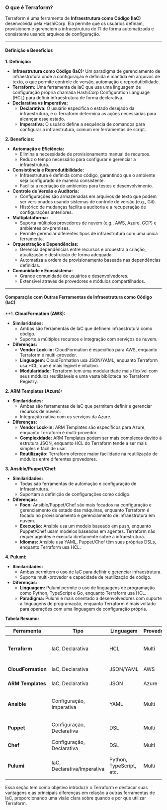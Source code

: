 ### O que é Terraform?

Terraform é uma ferramenta de **Infraestrutura como Código (IaC)** desenvolvida pela HashiCorp. Ela permite que os usuários definam, provisionem e gerenciem a infraestrutura de TI de forma automatizada e consistente usando arquivos de configuração.

---

#### Definição e Benefícios

**1. Definição:**

- **Infraestrutura como Código (IaC):** Um paradigma de gerenciamento de infraestrutura onde a configuração é definida e mantida em arquivos de texto, o que permite controle de versão, automação e reprodutibilidade.
- **Terraform:** Uma ferramenta de IaC que usa uma linguagem de configuração própria chamada HashiCorp Configuration Language (HCL) para definir infraestrutura de forma declarativa.
- **Declarativa vs Imperativa:**
  - **Declarativa:** O usuário especifica o estado desejado da infraestrutura, e o Terraform determina as ações necessárias para alcançar esse estado.
  - **Imperativa:** O usuário define a sequência de comandos para configurar a infraestrutura, comum em ferramentas de script.

**2. Benefícios:**

- **Automação e Eficiência:**
  - Elimina a necessidade de provisionamento manual de recursos.
  - Reduz o tempo necessário para configurar e gerenciar a infraestrutura.
- **Consistência e Reprodutibilidade:**
  - Infraestrutura é definida como código, garantindo que o ambiente seja configurado de maneira consistente.
  - Facilita a recriação de ambientes para testes e desenvolvimento.
- **Controle de Versão e Auditoria:**
  - Configurações são armazenadas em arquivos de texto que podem ser versionados usando sistemas de controle de versão (e.g., Git).
  - Histórico de mudanças facilita a auditoria e a recuperação de configurações anteriores.
- **Multiplataforma:**
  - Suporta múltiplos provedores de nuvem (e.g., AWS, Azure, GCP) e ambientes on-premises.
  - Permite gerenciar diferentes tipos de infraestrutura com uma única ferramenta.
- **Orquestração e Dependências:**
  - Gerencia dependências entre recursos e orquestra a criação, atualização e destruição de forma adequada.
  - Automatiza a ordem de provisionamento baseada nas dependências definidas.
- **Comunidade e Ecossistema:**
  - Grande comunidade de usuários e desenvolvedores.
  - Extensível através de provedores e módulos compartilhados.

---

#### Comparação com Outras Ferramentas de Infraestrutura como Código (IaC)

**1. **CloudFormation (AWS):**

- **Similaridades:**
  - Ambas são ferramentas de IaC que definem infraestrutura como código.
  - Suporte a múltiplos recursos e integração com serviços de nuvem.
- **Diferenças:**
  - **Vendor Lock-in:** CloudFormation é específico para AWS, enquanto Terraform é multi-provedor.
  - **Linguagem:** CloudFormation usa JSON/YAML, enquanto Terraform usa HCL, que é mais legível e intuitivo.
  - **Modularidade:** Terraform tem uma modularidade mais flexível com seus módulos reutilizáveis e uma vasta biblioteca no Terraform Registry.

**2. ARM Templates (Azure):**

- **Similaridades:**
  - Ambas são ferramentas de IaC que permitem definir e gerenciar recursos de nuvem.
  - Integração nativa com os serviços da Azure.
- **Diferenças:**
  - **Vendor Lock-in:** ARM Templates são específicos para Azure, enquanto Terraform é multi-provedor.
  - **Complexidade:** ARM Templates podem ser mais complexos devido à estrutura JSON, enquanto HCL do Terraform tende a ser mais simples e fácil de usar.
  - **Reutilização:** Terraform oferece maior facilidade na reutilização de módulos entre diferentes provedores.

**3. Ansible/Puppet/Chef:**

- **Similaridades:**
  - Todas são ferramentas de automação e configuração de infraestrutura.
  - Suportam a definição de configurações como código.
- **Diferenças:**
  - **Foco:** Ansible/Puppet/Chef são mais focados na configuração e gerenciamento de estado das máquinas, enquanto Terraform é focado no provisionamento e gerenciamento de infraestrutura em nuvem.
  - **Execução:** Ansible usa um modelo baseado em push, enquanto Puppet/Chef usam modelos baseados em agentes. Terraform não requer agentes e executa diretamente sobre a infraestrutura.
  - **Idiomas:** Ansible usa YAML, Puppet/Chef têm suas próprias DSLs, enquanto Terraform usa HCL.

**4. Pulumi:**

- **Similaridades:**
  - Ambas permitem o uso de IaC para definir e gerenciar infraestrutura.
  - Suporte multi-provedor e capacidade de reutilização de código.
- **Diferenças:**
  - **Linguagem:** Pulumi permite o uso de linguagens de programação como Python, TypeScript e Go, enquanto Terraform usa HCL.
  - **Paradigma:** Pulumi é mais orientado a desenvolvedores com suporte a linguagens de programação, enquanto Terraform é mais voltado para operações com uma linguagem de configuração própria.

**Tabela Resumo:**

| Ferramenta      | Tipo                   | Linguagem  | Provedores | Casos de Uso                              |
|-----------------|-------------------------|------------|------------|-------------------------------------------|
| **Terraform**   | IaC, Declarativa        | HCL        | Multi      | Provisionamento de infraestrutura, multi-nuvem |
| **CloudFormation** | IaC, Declarativa     | JSON/YAML  | AWS        | Infraestrutura AWS                        |
| **ARM Templates** | IaC, Declarativa      | JSON       | Azure      | Infraestrutura Azure                      |
| **Ansible**     | Configuração, Imperativa | YAML       | Multi      | Configuração de servidores, gerenciamento de estado |
| **Puppet**      | Configuração, Declarativa | DSL        | Multi      | Gerenciamento de estado de servidores     |
| **Chef**        | Configuração, Declarativa | DSL        | Multi      | Automação de infraestrutura               |
| **Pulumi**      | IaC, Declarativa/Imperativa | Python, TypeScript, etc. | Multi | Infraestrutura como código com linguagens de programação |

Essa seção tem como objetivo introduzir o Terraform e destacar suas vantagens e  as principais diferenças em relação a outras ferramentas de IaC, proporcionando uma visão clara sobre quando e por que utilizar Terraform.
